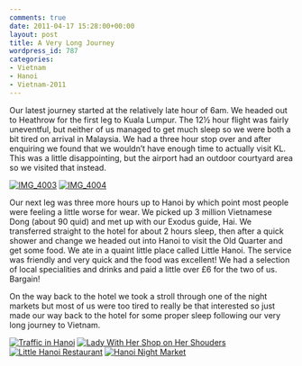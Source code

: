 ```yaml
---
comments: true
date: 2011-04-17 15:28:00+00:00
layout: post
title: A Very Long Journey
wordpress_id: 787
categories:
- Vietnam
- Hanoi
- Vietnam-2011
---
```


Our latest journey started at the relatively late hour of 6am. We headed out to Heathrow for the first leg to Kuala Lumpur. The 12½ hour flight was fairly uneventful, but neither of us managed to get much sleep so we were both a bit tired on arrival in Malaysia. We had a three hour stop over and after enquiring we found that we wouldn’t have enough time to actually visit KL. This was a little disappointing, but the airport had an outdoor courtyard area so we visited that instead.

[![IMG_4003](http://travel.perry-online.me.uk/files/2011/04/IMG_4003_thumb.jpg)](http://travel.perry-online.me.uk/files/2011/04/IMG_4003.jpg) [![IMG_4004](http://travel.perry-online.me.uk/files/2011/04/IMG_4004_thumb.jpg)](http://travel.perry-online.me.uk/files/2011/04/IMG_4004.jpg)

Our next leg was three more hours up to Hanoi by which point most people were feeling a little worse for wear. We picked up 3 million Vietnamese Dong (about 90 quid) and met up with our Exodus guide, Hai. We transferred straight to the hotel for about 2 hours sleep, then after a quick shower and change we headed out into Hanoi to visit the Old Quarter and get some food. We ate in a quaint little place called Little Hanoi. The service was friendly and very quick and the food was excellent! We had a selection of local specialities and drinks and paid a little over £6 for the two of us. Bargain!

On the way back to the hotel we took a stroll through one of the night markets but most of us were too tired to really be that interested so just made our way back to the hotel for some proper sleep following our very long journey to Vietnam.

[![Traffic in Hanoi](http://travel.perry-online.me.uk/files/2011/04/IMG_4017_thumb.jpg)](http://travel.perry-online.me.uk/files/2011/04/IMG_4017.jpg) [![Lady With Her Shop on Her Shouders](http://travel.perry-online.me.uk/files/2011/04/IMG_4022_thumb.jpg)](http://travel.perry-online.me.uk/files/2011/04/IMG_4022.jpg) [![Little Hanoi Restaurant](http://travel.perry-online.me.uk/files/2011/04/IMG_4028_thumb.jpg)](http://travel.perry-online.me.uk/files/2011/04/IMG_4028.jpg) [![Hanoi Night Market](http://travel.perry-online.me.uk/files/2011/04/IMG_4035_thumb.jpg)](http://travel.perry-online.me.uk/files/2011/04/IMG_4035.jpg)
